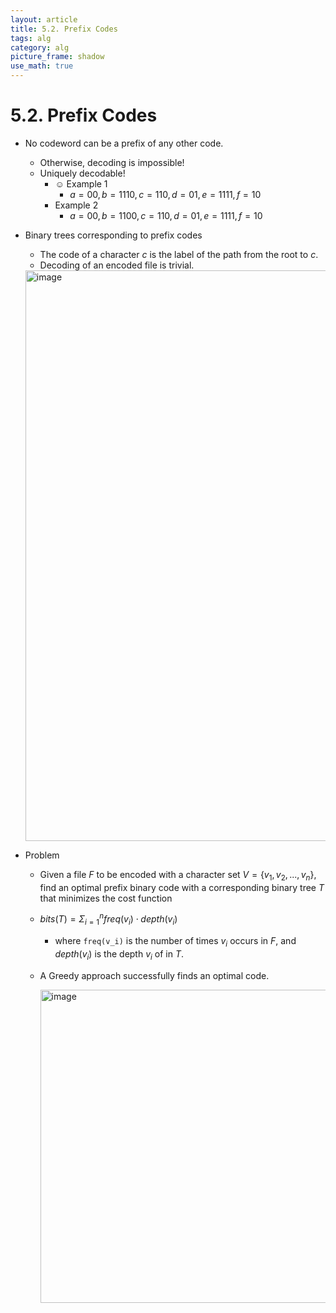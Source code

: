 ```yaml
---
layout: article
title: 5.2. Prefix Codes
tags: alg
category: alg
picture_frame: shadow
use_math: true
---
```



# 5.2. Prefix Codes

- No codeword can be a prefix of any other code.
  - Otherwise, decoding is impossible! 
  - Uniquely decodable!
    - ☺ Example 1
      - $a = 00, b = 1110, c = 110, d = 01, e = 1111, f = 10$
    - Example 2
      - $a = 00, b = 1100, c = 110, d = 01, e = 1111, f = 10$

- Binary trees corresponding to prefix codes
  - The code of a character $c$ is the label of the path from the root to $c$.
  - Decoding of an encoded file is trivial.

  <img width="913" alt="image" src="https://user-images.githubusercontent.com/46957634/183034670-0c77cd46-6aa8-4fa5-8e0c-3ec7016c6371.png">


- Problem
  - Given a file $F$ to be encoded with a character set $V = \{v_1, v_2, ..., v_n \}$, find an optimal prefix binary code with a corresponding binary tree $T$ that minimizes the cost function 
  - $bits(T) = \Sigma_{i=1}^n{freq(v_i) \cdot depth(v_i)}$
    - where `freq(v_i)` is the number of times $v_i$ occurs in $F$, and $depth(v_i)$ is the depth $v_i$ of in $T$.


  - A Greedy approach successfully finds an optimal code.
  
    <img width="501" alt="image" src="https://user-images.githubusercontent.com/46957634/183034986-e45d7e2c-3924-4b78-815e-225b4ad61b92.png">
